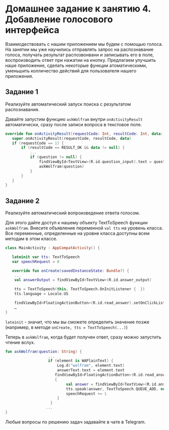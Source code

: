 # Домашнее задание к занятию 4. Добавление голосового интерфейса
Взаимодествовать с нашим приложением мы будем с помощью голоса. На занятии мы уже научились отправлять запрос на распознавание голоса, получать результат распозвонвани и записывать его в поле, воспроизводить ответ при нажатии на кнопку. Предлагаем улучшить наше приложение, сделать некоторые функции атоматическими, уменьшить колличество действий для пользователя нашего приложения. 

## Задание 1
Реализуйте автоматический запуск поиска с результатом распознавания.

Давайте запустим функцию `askWolfram` внутри `onActivityResult` автоматически, сразу после записи вопроса в текстовое поле.
```Kotlin
override fun onActivityResult(requestCode: Int, resultCode: Int, data: Intent?) {
   super.onActivityResult(requestCode, resultCode, data)
   if (requestCode == 1) {
       if (resultCode == RESULT_OK && data != null) {
           ...
           if (question != null) {
               findViewById<TextView>(R.id.question_input).text = question
               askWolfram(question)
           }
       }
   }
}
```


## Задание 2
Реализуйте автоматический вопроизведение ответа голосом.

Для этого дайте доступ к нашему объекту TextToSpeech функции `askWolfram`.
Внесите объявление переменной `val tts` на уровень класса. Все переменные, определенные на уровне класса доступны всем методам в этом классе. 
```Kotlin
class MainActivity : AppCompatActivity() {

   lateinit var tts: TextToSpeech
   var speechRequest = 0

   override fun onCreate(savedInstanceState: Bundle?) {
    ...
    val answerOutput = findViewById<TextView>(R.id.answer_output)

    tts = TextToSpeech(this, TextToSpeech.OnInitListener {  })
    tts.language = Locale.US

    findViewById<FloatingActionButton>(R.id.read_answer).setOnClickListener {
    …
}
```

`lateinit` - значит, что мы вы сможете определить значение позже (например, в методе `onCreate, tts = TextToSpeech(...)`)

Теперь в `askWolfram`, когда будет получен ответ, сразу можно запустить чтение вслух.

```Kotlin
fun askWolfram(question: String) {
                   ...
                   if (element is WAPlainText) {
                       Log.d("wolfram", element.text)
                       answerText.text = element.text
                      findViewById<FloatingActionButton>(R.id.read_answer).setOnClickListener            
                      {
                           val answer = findViewById<TextView>(R.id.answer_output).text.toString()
                           tts.speak(answer, TextToSpeech.QUEUE_ADD, null, speechRequest.toString())
                           speechRequest += 1
                       }
                    }
                  ...
}
```


Любые вопросы по решению задач задавайте в чате в Telegram.
